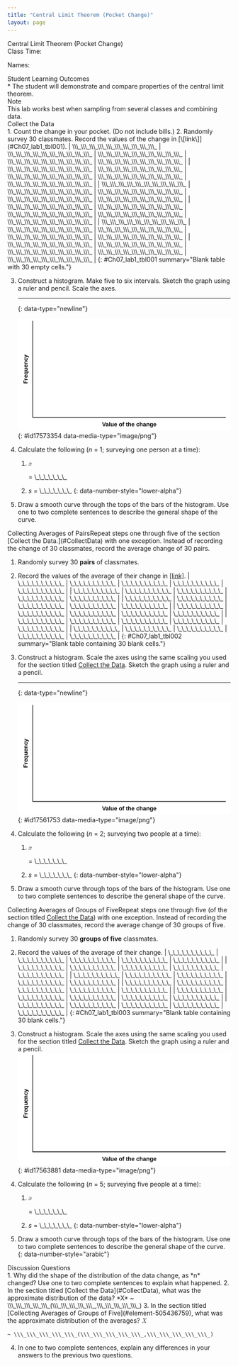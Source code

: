```yaml
---
title: "Central Limit Theorem (Pocket Change)"
layout: page
---
```



<div data-type="note" class="statistics lab" data-label="" markdown="1">
<div data-type="title">
Central Limit Theorem (Pocket Change)
</div>
Class Time:

Names:

<div data-type="list" id="id48439824" markdown="1">
<div data-type="title">
Student Learning Outcomes
</div>
* The student will demonstrate and compare properties of the central limit theorem.

</div>
<div data-type="note" id="id17413334" data-label="" markdown="1">
<div data-type="title">
Note
</div>
This lab works best when sampling from several classes and combining data.

</div>
<div data-type="list" id="list-9099999888" markdown="1">
<div data-type="title" id="CollectData">
Collect the Data
</div>
1.  Count the change in your pocket. (Do not include bills.)
2.  Randomly survey 30 classmates. Record the values of the change in [\[link\]](#Ch07_lab1_tbl001).
    | \\\_\\\_\\\_\\\_\\\_\\\_\\\_\\\_\\\_\\\_ | \\\_\\\_\\\_\\\_\\\_\\\_\\\_\\\_\\\_\\\_ | \\\_\\\_\\\_\\\_\\\_\\\_\\\_\\\_\\\_\\\_ | \\\_\\\_\\\_\\\_\\\_\\\_\\\_\\\_\\\_\\\_ | \\\_\\\_\\\_\\\_\\\_\\\_\\\_\\\_\\\_\\\_ |
    | \\\_\\\_\\\_\\\_\\\_\\\_\\\_\\\_\\\_\\\_ | \\\_\\\_\\\_\\\_\\\_\\\_\\\_\\\_\\\_\\\_ | \\\_\\\_\\\_\\\_\\\_\\\_\\\_\\\_\\\_\\\_ | \\\_\\\_\\\_\\\_\\\_\\\_\\\_\\\_\\\_\\\_ | \\\_\\\_\\\_\\\_\\\_\\\_\\\_\\\_\\\_\\\_ |
    | \\\_\\\_\\\_\\\_\\\_\\\_\\\_\\\_\\\_\\\_ | \\\_\\\_\\\_\\\_\\\_\\\_\\\_\\\_\\\_\\\_ | \\\_\\\_\\\_\\\_\\\_\\\_\\\_\\\_\\\_\\\_ | \\\_\\\_\\\_\\\_\\\_\\\_\\\_\\\_\\\_\\\_ | \\\_\\\_\\\_\\\_\\\_\\\_\\\_\\\_\\\_\\\_ |
    | \\\_\\\_\\\_\\\_\\\_\\\_\\\_\\\_\\\_\\\_ | \\\_\\\_\\\_\\\_\\\_\\\_\\\_\\\_\\\_\\\_ | \\\_\\\_\\\_\\\_\\\_\\\_\\\_\\\_\\\_\\\_ | \\\_\\\_\\\_\\\_\\\_\\\_\\\_\\\_\\\_\\\_ | \\\_\\\_\\\_\\\_\\\_\\\_\\\_\\\_\\\_\\\_ |
    | \\\_\\\_\\\_\\\_\\\_\\\_\\\_\\\_\\\_\\\_ | \\\_\\\_\\\_\\\_\\\_\\\_\\\_\\\_\\\_\\\_ | \\\_\\\_\\\_\\\_\\\_\\\_\\\_\\\_\\\_\\\_ | \\\_\\\_\\\_\\\_\\\_\\\_\\\_\\\_\\\_\\\_ | \\\_\\\_\\\_\\\_\\\_\\\_\\\_\\\_\\\_\\\_ |
    | \\\_\\\_\\\_\\\_\\\_\\\_\\\_\\\_\\\_\\\_ | \\\_\\\_\\\_\\\_\\\_\\\_\\\_\\\_\\\_\\\_ | \\\_\\\_\\\_\\\_\\\_\\\_\\\_\\\_\\\_\\\_ | \\\_\\\_\\\_\\\_\\\_\\\_\\\_\\\_\\\_\\\_ | \\\_\\\_\\\_\\\_\\\_\\\_\\\_\\\_\\\_\\\_ |
    {: #Ch07_lab1_tbl001 summary="Blank table with 30 empty cells."}

3.  Construct a histogram. Make five to six intervals. Sketch the graph using a ruler and pencil. Scale the axes.
    * * *
    {: data-type="newline"}
    
    ![Blank graph template. The horizontal axis is labeled Value of the change and the vertical axis is labeled Frequency.](../resources/fig-ch07_09_01.png){: #id17573354 data-media-type="image/png"}


4.  Calculate the following (*n* = 1; surveying one person at a time):
    1.  <math xmlns="http://www.w3.org/1998/Math/MathML"> <mover accent="true"> <mi>x</mi> <mo>¯</mo> </mover> </math>
        
        = \\\_\\\_\\\_\\\_\\\_\\\_\\\_
    2.  *s* = \\\_\\\_\\\_\\\_\\\_\\\_\\\_
    {: data-number-style="lower-alpha"}

5.  Draw a smooth curve through the tops of the bars of the histogram. Use one to two complete sentences to describe the general shape of the curve.

</div>
<span data-type="title">Collecting Averages of Pairs</span>Repeat steps one through five of the section [Collect the Data.](#CollectData) with one exception. Instead of recording the change of 30 classmates, record the average change of 30 pairs.

1.  Randomly survey 30 **pairs** of classmates.
2.  Record the values of the average of their change in [\[link\]](#Ch07_lab1_tbl002).
    | \\\_\\\_\\\_\\\_\\\_\\\_\\\_\\\_\\\_\\\_ | \\\_\\\_\\\_\\\_\\\_\\\_\\\_\\\_\\\_\\\_ | \\\_\\\_\\\_\\\_\\\_\\\_\\\_\\\_\\\_\\\_ | \\\_\\\_\\\_\\\_\\\_\\\_\\\_\\\_\\\_\\\_ | \\\_\\\_\\\_\\\_\\\_\\\_\\\_\\\_\\\_\\\_ |
    | \\\_\\\_\\\_\\\_\\\_\\\_\\\_\\\_\\\_\\\_ | \\\_\\\_\\\_\\\_\\\_\\\_\\\_\\\_\\\_\\\_ | \\\_\\\_\\\_\\\_\\\_\\\_\\\_\\\_\\\_\\\_ | \\\_\\\_\\\_\\\_\\\_\\\_\\\_\\\_\\\_\\\_ | \\\_\\\_\\\_\\\_\\\_\\\_\\\_\\\_\\\_\\\_ |
    | \\\_\\\_\\\_\\\_\\\_\\\_\\\_\\\_\\\_\\\_ | \\\_\\\_\\\_\\\_\\\_\\\_\\\_\\\_\\\_\\\_ | \\\_\\\_\\\_\\\_\\\_\\\_\\\_\\\_\\\_\\\_ | \\\_\\\_\\\_\\\_\\\_\\\_\\\_\\\_\\\_\\\_ | \\\_\\\_\\\_\\\_\\\_\\\_\\\_\\\_\\\_\\\_ |
    | \\\_\\\_\\\_\\\_\\\_\\\_\\\_\\\_\\\_\\\_ | \\\_\\\_\\\_\\\_\\\_\\\_\\\_\\\_\\\_\\\_ | \\\_\\\_\\\_\\\_\\\_\\\_\\\_\\\_\\\_\\\_ | \\\_\\\_\\\_\\\_\\\_\\\_\\\_\\\_\\\_\\\_ | \\\_\\\_\\\_\\\_\\\_\\\_\\\_\\\_\\\_\\\_ |
    | \\\_\\\_\\\_\\\_\\\_\\\_\\\_\\\_\\\_\\\_ | \\\_\\\_\\\_\\\_\\\_\\\_\\\_\\\_\\\_\\\_ | \\\_\\\_\\\_\\\_\\\_\\\_\\\_\\\_\\\_\\\_ | \\\_\\\_\\\_\\\_\\\_\\\_\\\_\\\_\\\_\\\_ | \\\_\\\_\\\_\\\_\\\_\\\_\\\_\\\_\\\_\\\_ |
    | \\\_\\\_\\\_\\\_\\\_\\\_\\\_\\\_\\\_\\\_ | \\\_\\\_\\\_\\\_\\\_\\\_\\\_\\\_\\\_\\\_ | \\\_\\\_\\\_\\\_\\\_\\\_\\\_\\\_\\\_\\\_ | \\\_\\\_\\\_\\\_\\\_\\\_\\\_\\\_\\\_\\\_ | \\\_\\\_\\\_\\\_\\\_\\\_\\\_\\\_\\\_\\\_ |
    {: #Ch07_lab1_tbl002 summary="Blank table containing 30 blank cells."}

3.  Construct a histogram. Scale the axes using the same scaling you used for the section titled [Collect the Data](#CollectData). Sketch the graph using a ruler and a pencil.
    * * *
    {: data-type="newline"}
    
    ![This is a blank graph template. The horizontal axis is labeled Value of the change and the vertical axis is labeled Frequency.](../resources/fig-ch07_09_02.png){: #id17561753 data-media-type="image/png"}


4.  Calculate the following (*n* = 2; surveying two people at a time):
    1.  <math xmlns="http://www.w3.org/1998/Math/MathML"> <mover accent="true"> <mi>x</mi> <mo>¯</mo> </mover> </math>
        
        = \\\_\\\_\\\_\\\_\\\_\\\_\\\_
    2.  *s* = \\\_\\\_\\\_\\\_\\\_\\\_\\\_
    {: data-number-style="lower-alpha"}

5.  Draw a smooth curve through tops of the bars of the histogram. Use one to two complete sentences to describe the general shape of the curve.

<span data-type="title">Collecting Averages of Groups of Five</span>Repeat steps one through five (of the section titled [Collect the Data](#CollectData)) with one exception. Instead of recording the change of 30 classmates, record the average change of 30 groups of five.

1.  Randomly survey 30 **groups of five** classmates.
2.  Record the values of the average of their change.
    | \\\_\\\_\\\_\\\_\\\_\\\_\\\_\\\_\\\_\\\_ | \\\_\\\_\\\_\\\_\\\_\\\_\\\_\\\_\\\_\\\_ | \\\_\\\_\\\_\\\_\\\_\\\_\\\_\\\_\\\_\\\_ | \\\_\\\_\\\_\\\_\\\_\\\_\\\_\\\_\\\_\\\_ | \\\_\\\_\\\_\\\_\\\_\\\_\\\_\\\_\\\_\\\_ |
    | \\\_\\\_\\\_\\\_\\\_\\\_\\\_\\\_\\\_\\\_ | \\\_\\\_\\\_\\\_\\\_\\\_\\\_\\\_\\\_\\\_ | \\\_\\\_\\\_\\\_\\\_\\\_\\\_\\\_\\\_\\\_ | \\\_\\\_\\\_\\\_\\\_\\\_\\\_\\\_\\\_\\\_ | \\\_\\\_\\\_\\\_\\\_\\\_\\\_\\\_\\\_\\\_ |
    | \\\_\\\_\\\_\\\_\\\_\\\_\\\_\\\_\\\_\\\_ | \\\_\\\_\\\_\\\_\\\_\\\_\\\_\\\_\\\_\\\_ | \\\_\\\_\\\_\\\_\\\_\\\_\\\_\\\_\\\_\\\_ | \\\_\\\_\\\_\\\_\\\_\\\_\\\_\\\_\\\_\\\_ | \\\_\\\_\\\_\\\_\\\_\\\_\\\_\\\_\\\_\\\_ |
    | \\\_\\\_\\\_\\\_\\\_\\\_\\\_\\\_\\\_\\\_ | \\\_\\\_\\\_\\\_\\\_\\\_\\\_\\\_\\\_\\\_ | \\\_\\\_\\\_\\\_\\\_\\\_\\\_\\\_\\\_\\\_ | \\\_\\\_\\\_\\\_\\\_\\\_\\\_\\\_\\\_\\\_ | \\\_\\\_\\\_\\\_\\\_\\\_\\\_\\\_\\\_\\\_ |
    | \\\_\\\_\\\_\\\_\\\_\\\_\\\_\\\_\\\_\\\_ | \\\_\\\_\\\_\\\_\\\_\\\_\\\_\\\_\\\_\\\_ | \\\_\\\_\\\_\\\_\\\_\\\_\\\_\\\_\\\_\\\_ | \\\_\\\_\\\_\\\_\\\_\\\_\\\_\\\_\\\_\\\_ | \\\_\\\_\\\_\\\_\\\_\\\_\\\_\\\_\\\_\\\_ |
    | \\\_\\\_\\\_\\\_\\\_\\\_\\\_\\\_\\\_\\\_ | \\\_\\\_\\\_\\\_\\\_\\\_\\\_\\\_\\\_\\\_ | \\\_\\\_\\\_\\\_\\\_\\\_\\\_\\\_\\\_\\\_ | \\\_\\\_\\\_\\\_\\\_\\\_\\\_\\\_\\\_\\\_ | \\\_\\\_\\\_\\\_\\\_\\\_\\\_\\\_\\\_\\\_ |
    {: #Ch07_lab1_tbl003 summary="Blank table containing 30 blank cells."}

3.  Construct a histogram. Scale the axes using the same scaling you used for the section titled [Collect the Data](#CollectData). Sketch the graph using a ruler and a pencil.![This is a blank graph template. The horizontal axis is labeled Value of the change and the vertical axis is labeled Frequency.](../resources/fig-ch07_09_03.png){: #id17563881 data-media-type="image/png"}


4.  Calculate the following (*n* = 5; surveying five people at a time):
    1.  <math xmlns="http://www.w3.org/1998/Math/MathML"> <mover accent="true"> <mi>x</mi> <mo>¯</mo> </mover> </math>
        
        = \\\_\\\_\\\_\\\_\\\_\\\_\\\_
    2.  *s* = \\\_\\\_\\\_\\\_\\\_\\\_\\\_
    {: data-number-style="lower-alpha"}

5.  Draw a smooth curve through tops of the bars of the histogram. Use one to two complete sentences to describe the general shape of the curve.
{: data-number-style="arabic"}

<div data-type="list" id="element-441" markdown="1">
<div data-type="title">
Discussion Questions
</div>
1.  Why did the shape of the distribution of the data change, as *n* changed? Use one to two complete sentences to explain what happened.
2.  In the section titled [Collect the Data](#CollectData), what was the approximate distribution of the data? *X* ~ \\\_\\\_\\\_\\\_\\\_(\\\_\\\_\\\_\\\_\\\_,\\\_\\\_\\\_\\\_\\\_)
3.  In the section titled [Collecting Averages of Groups of Five](#element-505436759), what was the approximate distribution of the averages?
    <math xmlns="http://www.w3.org/1998/Math/MathML"> <mover accent="true"> <mi>X</mi> <mo>¯</mo> </mover> </math>
    
    ~ \\\_\\\_\\\_\\\_\\\_(\\\_\\\_\\\_\\\_\\\_,\\\_\\\_\\\_\\\_\\\_)
4.  In one to two complete sentences, explain any differences in your answers to the previous two questions.

</div>
</div>

